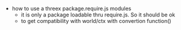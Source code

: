 * how to use a threex package.require.js modules 
  * it is only a package loadable thru require.js. So it should be ok
  * to get compatibility with world/ctx with convertion function()
